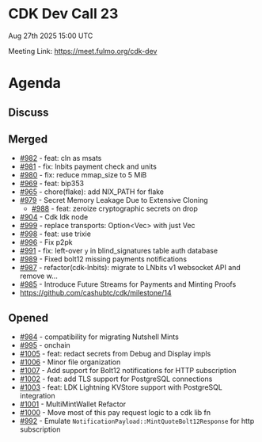 # CDK Dev Call 23
Aug 27th 2025 15:00 UTC 

Meeting Link: https://meet.fulmo.org/cdk-dev

# Agenda

## Discuss

## Merged
- [#982](https://github.com/cashubtc/cdk/pull/982) - feat: cln as msats
- [#981](https://github.com/cashubtc/cdk/pull/981) - fix: lnbits payment check and units
- [#980](https://github.com/cashubtc/cdk/pull/980) - fix: reduce mmap_size to 5 MiB
- [#969](https://github.com/cashubtc/cdk/pull/969) - feat: bip353
- [#965](https://github.com/cashubtc/cdk/pull/965) - chore(flake): add NIX_PATH for flake
- [#979](https://github.com/cashubtc/cdk/issues/979) - Secret Memory Leakage Due to Extensive Cloning
    - [#988](https://github.com/cashubtc/cdk/pull/988) - feat: zeroize cryptographic secrets on drop
- [#904](https://github.com/cashubtc/cdk/pull/904) - Cdk ldk node
- [#999](https://github.com/cashubtc/cdk/pull/999) - replace transports: Option<Vec<Transport>> with just Vec<Transport>
- [#998](https://github.com/cashubtc/cdk/pull/998) - feat: use trixie
- [#996](https://github.com/cashubtc/cdk/pull/996) - Fix p2pk
- [#991](https://github.com/cashubtc/cdk/pull/991) - fix: left-over `y` in blind_signatures table auth database
- [#989](https://github.com/cashubtc/cdk/pull/989) - Fixed bolt12 missing payments notifications
- [#987](https://github.com/cashubtc/cdk/pull/987) - refactor(cdk-lnbits): migrate to LNbits v1 websocket API and remove w…
- [#985](https://github.com/cashubtc/cdk/pull/985) - Introduce Future Streams for Payments and Minting Proofs
- https://github.com/cashubtc/cdk/milestone/14

## Opened
- [#984](https://github.com/cashubtc/cdk/pull/984) - compatibility for migrating Nutshell Mints
- [#995](https://github.com/cashubtc/cdk/pull/995) - onchain
- [#1005](https://github.com/cashubtc/cdk/pull/1005) - feat: redact secrets from Debug and Display impls
- [#1006](https://github.com/cashubtc/cdk/pull/1006) - Minor file organization
- [#1007](https://github.com/cashubtc/cdk/pull/1007) - Add support for Bolt12 notifications for HTTP subscription
- [#1002](https://github.com/cashubtc/cdk/pull/1002) - feat: add TLS support for PostgreSQL connections
- [#1003](https://github.com/cashubtc/cdk/pull/1003) - feat: LDK Lightning KVStore support with PostgreSQL integration
- [#1001](https://github.com/cashubtc/cdk/pull/1001) - MultiMintWallet Refactor
- [#1000](https://github.com/cashubtc/cdk/issues/1000) - Move most of this pay request logic to a cdk lib fn
- [#992](https://github.com/cashubtc/cdk/issues/992) - Emulate `NotificationPayload::MintQuoteBolt12Response` for http subscription


